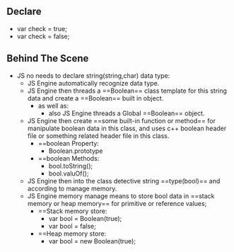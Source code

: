 ## Declare
- var check = true;
- var check = false;
## Behind The Scene 
- JS no needs to declare string(string,char) data type:
	- JS Engine automatically recognize data type.
	- JS Engine then threads a ==Boolean== class template for this string data and create a ==Boolean== built in object.
		- as well as:
			- also JS Engine threads a Global ==Boolean== object.
	- JS Engine then create ==some built-in function or method== for manipulate boolean data in this class, and uses c++ boolean header file or something related header file in this class. 
		- ==boolean Property:
			- Boolean.prototype
		- ==boolean Methods:
			- bool.toString();
			- bool.valuOf();
	- JS Engine then into the class detective string ==type(bool)== and according to manage memory. 
	- JS Engine memory manage means to store bool data in ==stack memory or heap memory==  for primitive  or reference values;
		- ==Stack memory store:
			- var bool = Boolean(true);
			- var bool = false;
		- ==Heap memory store:
			- var bool = new Boolean(true);